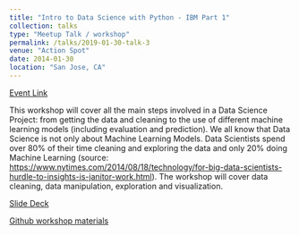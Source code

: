 ```yaml
---
title: "Intro to Data Science with Python - IBM Part 1"
collection: talks
type: "Meetup Talk / workshop"
permalink: /talks/2019-01-30-talk-3
venue: "Action Spot"
date: 2014-01-30
location: "San Jose, CA"
---
```


[Event Link](https://www.meetup.com/Women-Who-Code-Silicon-Valley/events/257945320/)

This workshop will cover all the main steps involved in a Data Science Project: from getting the data and cleaning to the use of different machine learning models (including evaluation and prediction).
We all know that Data Science is not only about Machine Learning Models. Data Scientists spend over 80% of their time cleaning and exploring the data and only 20% doing Machine Learning (source: https://www.nytimes.com/2014/08/18/technology/for-big-data-scientists-hurdle-to-insights-is-janitor-work.html). The workshop will cover data cleaning, data manipulation, exploration and visualization.

[Slide Deck](https://github.com/SSaishruthi/women_who_code/tree/master/presentation)

[Github workshop materials](https://github.com/SSaishruthi/women_who_code)
